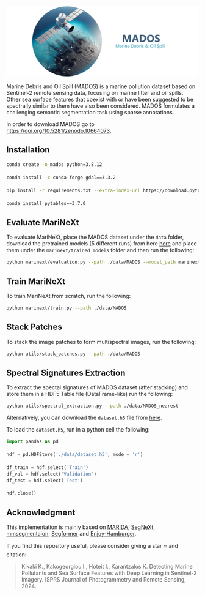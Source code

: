 ![MADOS Logo](./.github/MADOS_LOGO_text.png)


Marine Debris and Oil Spill (MADOS) is a marine pollution dataset based on Sentinel-2 remote sensing data, focusing on marine litter and oil spills. Other sea surface features that coexist with or have been suggested to be spectrally similar to them have also been considered. MADOS formulates a challenging semantic segmentation task using sparse annotations.

 In order to download MADOS go to https://doi.org/10.5281/zenodo.10664073.
 
 ## Installation
 
 ```bash
conda create -n mados python=3.8.12

conda install -c conda-forge gdal==3.3.2

pip install -r requirements.txt --extra-index-url https://download.pytorch.org/whl/cu113 -f https://download.openmmlab.com/mmcv/dist/cu113/torch1.11/index.html

conda install pytables==3.7.0
```

 ## Evaluate MariNeXt

To evaluate MariNeXt, place the MADOS dataset under the `data` folder, download the pretrained models (5 different runs) from here [here](https://drive.google.com/drive/folders/1VwkFp47TEvRVXHNbucBmmylfZwIUmCWx?usp=drive_link) and place them under the `marinext/trained_models` folder and then run the following:

```bash
python marinext/evaluation.py --path ./data/MADOS --model_path marinext/trained_models/1
```

 ## Train MariNeXt

To train MariNeXt from scratch, run the following:


```bash
python marinext/train.py --path ./data/MADOS
```

 ## Stack Patches

To stack the image patches to form multispectral images, run the following:


```bash
python utils/stack_patches.py --path ./data/MADOS
```

 ## Spectral Signatures Extraction
To extract the spectal signatures of MADOS dataset (after stacking) and store them in a HDF5 Table file (DataFrame-like) run the following:

```bash
python utils/spectral_extraction.py --path ./data/MADOS_nearest
```

Alternatively, you can download the `dataset.h5` file from [here](TODO).

To load the `dataset.h5`, run in a python cell the following:

```python
import pandas as pd

hdf = pd.HDFStore('./data/dataset.h5', mode = 'r')

df_train = hdf.select('Train')
df_val = hdf.select('Validation')
df_test = hdf.select('Test')

hdf.close()
```


 ## Acknowledgment

This implementation is mainly based on [MARIDA](https://github.com/marine-debris/marine-debris.github.io), [SegNeXt](https://github.com/Visual-Attention-Network/SegNeXt), [mmsegmentaion](https://github.com/open-mmlab/mmsegmentation/tree/v0.24.1), [Segformer](https://github.com/NVlabs/SegFormer) and [Enjoy-Hamburger](https://github.com/Gsunshine/Enjoy-Hamburger).



If you find this repository useful, please consider giving a star :star: and citation:
 > Kikaki K., Kakogeorgiou I., Hoteit I., Karantzalos K. Detecting Marine Pollutants and Sea Surface Features with Deep Learning in Sentinel-2 Imagery. ISPRS Journal of Photogrammetry and Remote Sensing, 2024.
 
